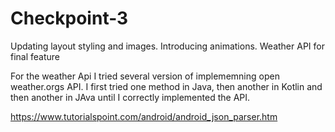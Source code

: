 # Checkpoint-3
Updating layout styling and images. Introducing animations. Weather API for final feature

For the weather Api I tried several version of implememning open weather.orgs API. I first tried one method in Java, then another in Kotlin and then another in JAva until I correctly implemented the API. 

https://www.tutorialspoint.com/android/android_json_parser.htm





